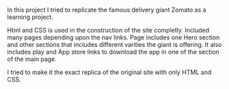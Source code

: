  In this project I tried to replicate the famous delivery giant Zomato as a learning project. 
 
 Html and CSS is used in the construction of the site completly. 
 Included many pages depending upon the nav links. 
 Page includes one Hero section and other sections that includes different varities the giant is offering.
 It also includes play and App store links to download the app in one of the section of the main page.
 
 I tried to make it the exact replica of the original site with only HTML and CSS.
